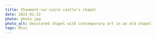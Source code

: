 ```yaml
---
title: Chaumont-sur-Loire castle's chapel
date: 2021-01-22
photo: photo.jpg
photo_alt: Decorated chapel with contemporary art in an old chapel
tags: Misc
---
```

